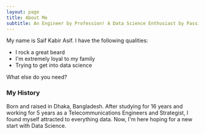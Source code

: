 ```yaml
---
layout: page
title: About Me
subtitle: An Engineer by Profession! A Data Science Enthusiast by Passion!
---
```


My name is Saif Kabir Asif. I have the following qualities:

- I rock a great beard
- I'm extremely loyal to my family
- Trying to get into data science

What else do you need?

### My History

Born and raised in Dhaka, Bangladesh. After studying for 16 years and working for 5 years as a Telecommunications Engineers and Strategist, I found myself attracted to everything data. Now, I'm here hoping for a new start with Data Science.
